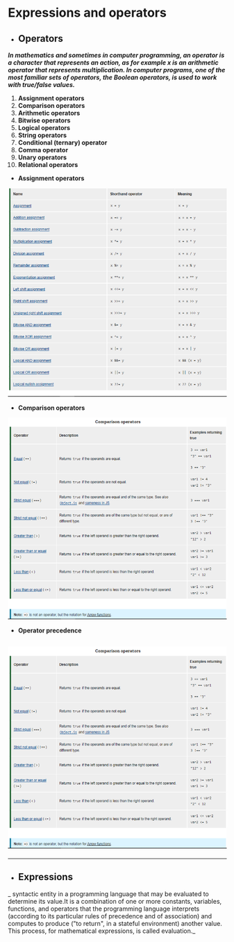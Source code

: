 # Expressions and operators
- ## Operators
 _***In mathematics and sometimes in computer programming, an operator is a character that represents an action, as for example x is an arithmetic operator that represents multiplication. In computer programs, one of the most familiar sets of operators, the Boolean operators, is used to work with true/false values.***_

1. **Assignment operators**
2. **Comparison operators**
3. **Arithmetic operators**
4. **Bitwise operators**
5. **Logical operators**
6. **String operators**
7. **Conditional (ternary) operator**
8. **Comma operator**
9. **Unary operators**
10. **Relational operators**

+ **Assignment operators**

![ex](1.png)

+ **Comparison operators**
 

 ![ex](2.png)

 + **Operator precedence**

 ![ex](2.png)
--------------------------------------------------------
--------------------------------------------------------

- ## Expressions

_ syntactic entity in a programming language that may be evaluated to determine its value.It is a combination of one or more constants, variables, functions, and operators that the programming language interprets (according to its particular rules of precedence and of association) and computes to produce ("to return", in a stateful environment) another value. This process, for mathematical expressions, is called evaluation._




